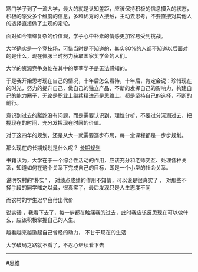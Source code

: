 
寒门学子到了一流大学，最大的就是认知差距，应该保持积极的信息摄入的状态，积极的感受多个维度的信息，多和优秀的人接触，主动去思考，不要直接对其他人的选择直接做了主观的定论。

面对如今错综复杂的价值观，学子心中朴素的情感更加容易受到挑战。

大学确实是一个竞技场，可惜当时是不知道的，其实80%的人都不知道以后面对的是什么，现在佩服当时努力获取国家奖学金的人们。

大学的资源竞争身处在其中的莘莘学子是无法感知的。

于是我开始思考现在自己的情况，十年后怎么看待，十年后，肯定会说：珍惜现在的时光，努力的提升自己，做自己的独立产品，不断的发挥自己的影响力，构建自己的能力圈子，无论是职业上继续精进还是思维上，都是坚持自己的选择，不断的前行。

意识到过去的蹉跎没有问题，而是需要认识到，理性分析，不要过分沉溺过去，把握现在的时间，充分发挥现在时间的价值。

对于这四年的规划，还是从大一就需要逐步布局，每一堂课程都是一步步规划。

那么现在的长期规划是什么呢？ [长期规划](https://www.notion.so/60eecfc3c83d41ef900dc4f749290905?pvs=21)

书籍认为，大学在于一个综合性活动的作用，应该充分和老师交互、处理各种关系，知道如何在这个关系下完成自己的目标，即是一个小型的社会关系。

说明农村的“朴实” ， 对绩点成绩的作用不知情，可以说是很真实了 ， 对那些不择手段的同学嗤之以鼻，很真实了，最后发现只是人生态度不同

而农村的学生迟早会付出代价

说实话 ，我看下去了，每一步都在触痛我的过去，此时我应该反思现在可以做什么，应该积极掌握自己的人生。

越看越来越激起自己曾经的动力， 不甘于现在的生活

大学破局之路就不看了，不忍心继续看下去

---

#思维